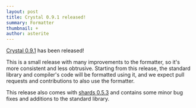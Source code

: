 ```yaml
---
layout: post
title: Crystal 0.9.1 released!
summary: Formatter
thumbnail: +
author: asterite
---
```


[Crystal 0.9.1](https://github.com/crystal-lang/crystal/releases/tag/0.9.1) has been released!

This is a small release with many improvements to the formatter, so it's more consistent and less obtrusive.
Starting from this release, the standard library and compiler's code will be formatted using it, and we expect
pull requests and contributions to also use the formatter.

This release also comes with [shards 0.5.3](https://github.com/ysbaddaden/shards/releases/tag/v0.5.3) and contains some minor bug fixes and additions to the standard library.